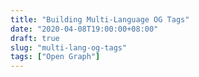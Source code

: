 ```yaml
---
title: "Building Multi-Language OG Tags"
date: "2020-04-08T19:00:00+08:00"
draft: true
slug: "multi-lang-og-tags"
tags: ["Open Graph"]
---
```


